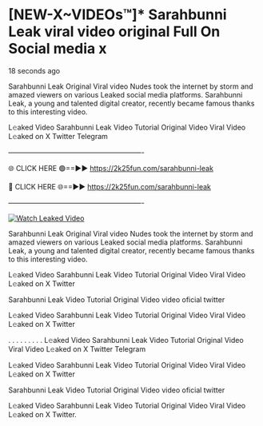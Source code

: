 # [NEW-X~VIDEOs™]* Sarahbunni Leak viral video original Full On Social media x

18 seconds ago

Sarahbunni Leak Original Viral video Nudes took the internet by storm and amazed viewers on various Leaked social media platforms. Sarahbunni Leak, a young and talented digital creator, recently became famous thanks to this interesting video.

L𝚎aked Video Sarahbunni Leak Video Tutorial Original Video Viral Video L𝚎aked on X Twitter Telegram

———————————————————-

🌐 CLICK HERE 🟢==►► https://2k25fun.com/sarahbunni-leak

🔴 CLICK HERE 🌐==►► https://2k25fun.com/sarahbunni-leak

———————————————————-

[![Watch Leaked Video](https://miro.medium.com/v2/resize:fit:828/format:webp/1*cilzJN44JGOrTw9NJCrNHA.gif "Watch Leaked Video")](https://2k25fun.com/sarahbunni-leak)

Sarahbunni Leak Original Viral video Nudes took the internet by storm and amazed viewers on various Leaked social media platforms. Sarahbunni Leak, a young and talented digital creator, recently became famous thanks to this interesting video.

L𝚎aked Video Sarahbunni Leak Video Tutorial Original Video Viral Video L𝚎aked on X Twitter

Sarahbunni Leak Video Tutorial Original Video video oficial twitter

L𝚎aked Video Sarahbunni Leak Video Tutorial Original Video Viral Video L𝚎aked on X Twitter

. . . . . . . . . L𝚎aked Video Sarahbunni Leak Video Tutorial Original Video Viral Video L𝚎aked on X Twitter Telegram

L𝚎aked Video Sarahbunni Leak Video Tutorial Original Video Viral Video L𝚎aked on X Twitter

Sarahbunni Leak Video Tutorial Original Video video oficial twitter

L𝚎aked Video Sarahbunni Leak Video Tutorial Original Video Viral Video L𝚎aked on X Twitter.
